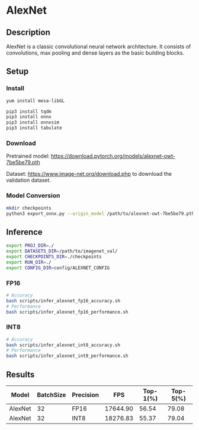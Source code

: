 # AlexNet

## Description
AlexNet is a classic convolutional neural network architecture. It consists of convolutions, max pooling and dense layers as the basic building blocks.

## Setup

### Install
```bash
yum install mesa-libGL

pip3 install tqdm
pip3 install onnx
pip3 install onnxsim
pip3 install tabulate
```

### Download
Pretrained model: <https://download.pytorch.org/models/alexnet-owt-7be5be79.pth>

Dataset: <https://www.image-net.org/download.php> to download the validation dataset.

### Model Conversion
```bash
mkdir checkpoints
python3 export_onnx.py --origin_model /path/to/alexnet-owt-7be5be79.pth --output_model checkpoints/alexnet.onnx
```

## Inference
```bash
export PROJ_DIR=./
export DATASETS_DIR=/path/to/imagenet_val/
export CHECKPOINTS_DIR=./checkpoints
export RUN_DIR=./
export CONFIG_DIR=config/ALEXNET_CONFIG
```
### FP16

```bash
# Accuracy
bash scripts/infer_alexnet_fp16_accuracy.sh
# Performance
bash scripts/infer_alexnet_fp16_performance.sh
```

### INT8
```bash
# Accuracy
bash scripts/infer_alexnet_int8_accuracy.sh
# Performance
bash scripts/infer_alexnet_int8_performance.sh
```

## Results 

Model   |BatchSize  |Precision |FPS       |Top-1(%)  |Top-5(%)
--------|-----------|----------|----------|----------|--------
AlexNet |    32     |   FP16   | 17644.90 |  56.54   | 79.08
AlexNet |    32     |   INT8   | 18276.83 |  55.37   | 79.04

